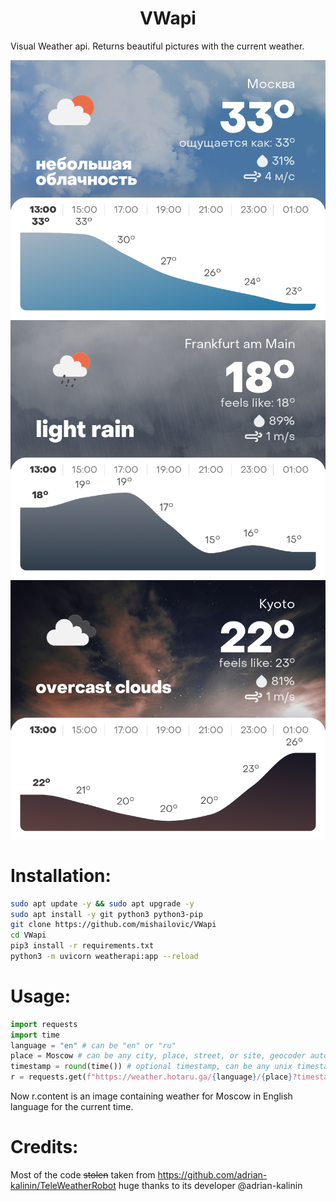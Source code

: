 <h1 style="text-align: center;">VWapi</h1>

Visual Weather api. Returns beautiful pictures with the current weather.

![image](images/Москва.jpg)
![image](images/Франкфурт.jpg)
![image](images/Kyoto.jpg)

# Installation:

```bash
sudo apt update -y && sudo apt upgrade -y
sudo apt install -y git python3 python3-pip 
git clone https://github.com/mishailovic/VWapi
cd VWapi
pip3 install -r requirements.txt
python3 -m uvicorn weatherapi:app --reload
```

# Usage:

```python
import requests
import time
language = "en" # can be "en" or "ru"
place = Moscow # can be any city, place, street, or site, geocoder automatically selects location. 
timestamp = round(time()) # optional timestamp, can be any unix timestamp from now to now + plus three days 
r = requests.get(f"https://weather.hotaru.ga/{language}/{place}?timestamp={timestamp}")
```
Now r.content is an image containing weather for Moscow in English language for the current time.

# Credits:
Most of the code ~~stolen~~ taken from https://github.com/adrian-kalinin/TeleWeatherRobot huge thanks to its developer @adrian-kalinin



